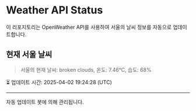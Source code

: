 
# Weather API Status

이 리포지토리는 OpenWeather API를 사용하여 서울의 날씨 정보를 자동으로 업데이트합니다.

## 현재 서울 날씨
> 서울의 현재 날씨: broken clouds, 온도: 7.46°C, 습도: 68%

⏳ 업데이트 시간: 2025-04-02 19:24:28 (UTC)

---
자동 업데이트 봇에 의해 관리됩니다.
